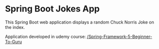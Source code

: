 # Spring Boot Jokes App
This Spring Boot web application displays a random Chuck Norris Joke on the index. 

Application developed in udemy course: [/Spring-Framework-5-Beginner-To-Guru](https://www.udemy.com/course/spring-framework-5-beginner-to-guru/)
